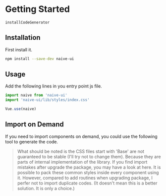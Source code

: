 <!--no-demo-->
# Getting Started
```component
installCodeGenerator
```
## Installation
First install it.

```bash
npm install --save-dev naive-ui
```

## Usage
Add the following lines in you entry point js file.
```js
import naive from 'naive-ui'
import 'naive-ui/lib/styles/index.css'

Vue.use(naive)
```

## Import on Demand
If you need to import components on demand, you could use the following tool to generate the code.

> What should be noted is the CSS files start with 'Base' are not guaranteed to be stable (I'll try not to change them). Because they are parts of internal implementation of the library. If you find import mistakes after upgrade the package, you may have a look at here. It is possible to pack these common styles inside every component using it. However, compared to add routines when upgrading package, I perfer not to import duplicate codes. (It doesn't mean this is a better solution. It is only a choice.)

<install-code-generator />